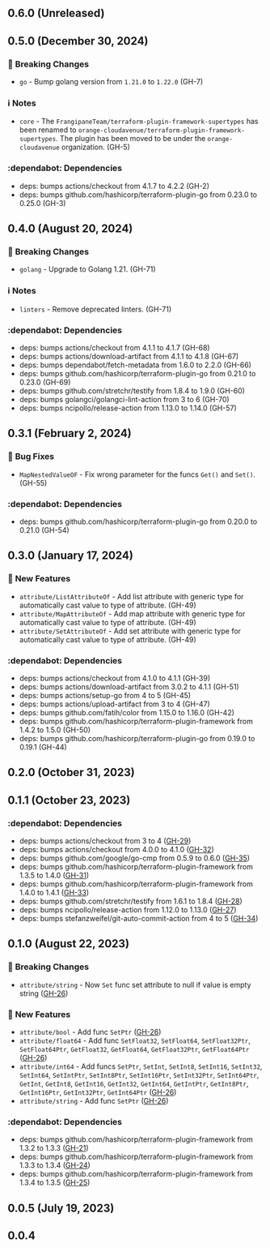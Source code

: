 ## 0.6.0 (Unreleased)
## 0.5.0 (December 30, 2024)
### :rotating_light: **Breaking Changes**

* `go` - Bump golang version from `1.21.0` to `1.22.0` (GH-7)
### :information_source: **Notes**

* `core` - The `FrangipaneTeam/terraform-plugin-framework-supertypes`  has been renamed to `orange-cloudavenue/terraform-plugin-framework-supertypes`. The plugin has been moved to be under the `orange-cloudavenue` organization. (GH-5)

### :dependabot: **Dependencies**

* deps: bumps actions/checkout from 4.1.7 to 4.2.2 (GH-2)
* deps: bumps github.com/hashicorp/terraform-plugin-go from 0.23.0 to 0.25.0 (GH-3)

## 0.4.0 (August 20, 2024)
### :rotating_light: **Breaking Changes**

* `golang` - Upgrade to Golang 1.21. (GH-71)
### :information_source: **Notes**

* `linters` - Remove deprecated linters. (GH-71)

### :dependabot: **Dependencies**

* deps: bumps actions/checkout from 4.1.1 to 4.1.7 (GH-68)
* deps: bumps actions/download-artifact from 4.1.1 to 4.1.8 (GH-67)
* deps: bumps dependabot/fetch-metadata from 1.6.0 to 2.2.0 (GH-66)
* deps: bumps github.com/hashicorp/terraform-plugin-go from 0.21.0 to 0.23.0 (GH-69)
* deps: bumps github.com/stretchr/testify from 1.8.4 to 1.9.0 (GH-60)
* deps: bumps golangci/golangci-lint-action from 3 to 6 (GH-70)
* deps: bumps ncipollo/release-action from 1.13.0 to 1.14.0 (GH-57)

## 0.3.1 (February  2, 2024)

### :bug: **Bug Fixes**

* `MapNestedValueOF` - Fix wrong parameter for the funcs `Get()` and `Set()`. (GH-55)

### :dependabot: **Dependencies**

* deps: bumps github.com/hashicorp/terraform-plugin-go from 0.20.0 to 0.21.0 (GH-54)

## 0.3.0 (January 17, 2024)

### :rocket: **New Features**

* `attribute/ListAttributeOf` - Add list attribute with generic type for automatically cast value to type of attribute. (GH-49)
* `attribute/MapAttributeOf` - Add map attribute with generic type for automatically cast value to type of attribute. (GH-49)
* `attribute/SetAttributeOf` - Add set attribute with generic type for automatically cast value to type of attribute. (GH-49)

### :dependabot: **Dependencies**

* deps: bumps actions/checkout from 4.1.0 to 4.1.1 (GH-39)
* deps: bumps actions/download-artifact from 3.0.2 to 4.1.1 (GH-51)
* deps: bumps actions/setup-go from 4 to 5 (GH-45)
* deps: bumps actions/upload-artifact from 3 to 4 (GH-47)
* deps: bumps github.com/fatih/color from 1.15.0 to 1.16.0 (GH-42)
* deps: bumps github.com/hashicorp/terraform-plugin-framework from 1.4.2 to 1.5.0 (GH-50)
* deps: bumps github.com/hashicorp/terraform-plugin-go from 0.19.0 to 0.19.1 (GH-44)

## 0.2.0 (October 31, 2023)
## 0.1.1 (October 23, 2023)

### :dependabot: **Dependencies**

* deps: bumps actions/checkout from 3 to 4 ([GH-29](https://github.com/orange-cloudavenue/terraform-provider-cloudavenue/issues/29))
* deps: bumps actions/checkout from 4.0.0 to 4.1.0 ([GH-32](https://github.com/orange-cloudavenue/terraform-provider-cloudavenue/issues/32))
* deps: bumps github.com/google/go-cmp from 0.5.9 to 0.6.0 ([GH-35](https://github.com/orange-cloudavenue/terraform-provider-cloudavenue/issues/35))
* deps: bumps github.com/hashicorp/terraform-plugin-framework from 1.3.5 to 1.4.0 ([GH-31](https://github.com/orange-cloudavenue/terraform-provider-cloudavenue/issues/31))
* deps: bumps github.com/hashicorp/terraform-plugin-framework from 1.4.0 to 1.4.1 ([GH-33](https://github.com/orange-cloudavenue/terraform-provider-cloudavenue/issues/33))
* deps: bumps github.com/stretchr/testify from 1.6.1 to 1.8.4 ([GH-28](https://github.com/orange-cloudavenue/terraform-provider-cloudavenue/issues/28))
* deps: bumps ncipollo/release-action from 1.12.0 to 1.13.0 ([GH-27](https://github.com/orange-cloudavenue/terraform-provider-cloudavenue/issues/27))
* deps: bumps stefanzweifel/git-auto-commit-action from 4 to 5 ([GH-34](https://github.com/orange-cloudavenue/terraform-provider-cloudavenue/issues/34))

## 0.1.0 (August 22, 2023)
### :rotating_light: **Breaking Changes**

* `attribute/string` - Now `Set` func set attribute to null if value is empty string ([GH-26](https://github.com/orange-cloudavenue/terraform-provider-cloudavenue/issues/26))

### :rocket: **New Features**

* `attribute/bool` - Add func `SetPtr` ([GH-26](https://github.com/orange-cloudavenue/terraform-provider-cloudavenue/issues/26))
* `attribute/float64` - Add func `SetFloat32`, `SetFloat64`, `SetFloat32Ptr`, `SetFloat64Ptr`, `GetFloat32`, `GetFloat64`, `GetFloat32Ptr`, `GetFloat64Ptr` ([GH-26](https://github.com/orange-cloudavenue/terraform-provider-cloudavenue/issues/26))
* `attribute/int64` - Add funcs `SetPtr`, `SetInt`, `SetInt8`, `SetInt16`, `SetInt32`, `SetInt64`, `SetIntPtr`, `SetInt8Ptr`, `SetInt16Ptr`, `SetInt32Ptr`, `SetInt64Ptr`, `GetInt`, `GetInt8`, `GetInt16`, `GetInt32`, `GetInt64`, `GetIntPtr`, `GetInt8Ptr`, `GetInt16Ptr`, `GetInt32Ptr`, `GetInt64Ptr` ([GH-26](https://github.com/orange-cloudavenue/terraform-provider-cloudavenue/issues/26))
* `attribute/string` - Add func `SetPtr` ([GH-26](https://github.com/orange-cloudavenue/terraform-provider-cloudavenue/issues/26))

### :dependabot: **Dependencies**

* deps: bumps github.com/hashicorp/terraform-plugin-framework from 1.3.2 to 1.3.3 ([GH-21](https://github.com/orange-cloudavenue/terraform-provider-cloudavenue/issues/21))
* deps: bumps github.com/hashicorp/terraform-plugin-framework from 1.3.3 to 1.3.4 ([GH-24](https://github.com/orange-cloudavenue/terraform-provider-cloudavenue/issues/24))
* deps: bumps github.com/hashicorp/terraform-plugin-framework from 1.3.4 to 1.3.5 ([GH-25](https://github.com/orange-cloudavenue/terraform-provider-cloudavenue/issues/25))

## 0.0.5 (July 19, 2023)

## 0.0.4
